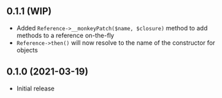 ## 0.1.1 (WIP)

* Added `Reference->__monkeyPatch($name, $closure)` method to add methods to a reference on-the-fly
* `Reference->then()` will now resolve to the name of the constructor for objects

## 0.1.0 (2021-03-19)

* Initial release
